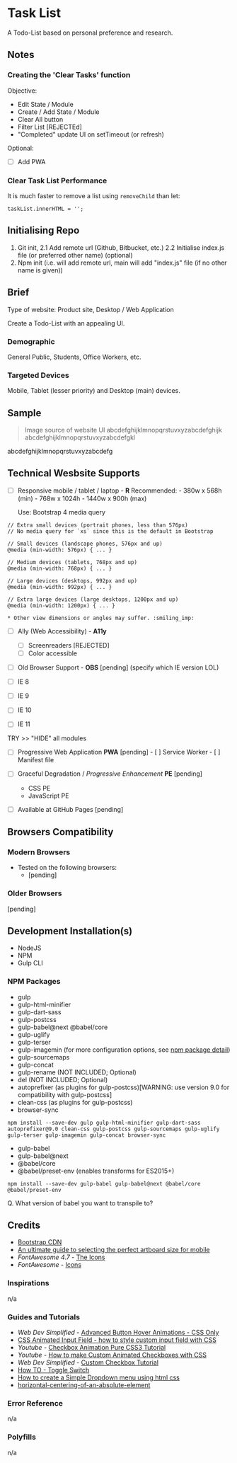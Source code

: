 # Task List

A Todo-List based on personal preference and research.

## Notes

### Creating the 'Clear Tasks' function

Objective:

* Edit State / Module
* Create / Add State / Module
* Clear All button
* Filter List [REJECTEd]
* "Completed" update UI on setTimeout (or refresh)

Optional:
- [ ] Add PWA

### Clear Task List Performance

It is much faster to remove a list using `removeChild` than let:
```
taskList.innerHTML = '';
```

## Initialising Repo

1. Git init,
2.1 Add remote url (Github, Bitbucket, etc.)
2.2 Initialise index.js file (or preferred other name) (optional)
3. Npm init (i.e. will add remote url, main will add "index.js" file (if no other name is given))


## Brief

Type of website: Product site, Desktop / Web Application

Create a Todo-List with an appealing UI.


### Demographic

General Public, Students, Office Workers, etc.

### Targeted Devices

Mobile, Tablet (lesser priority) and Desktop (main) devices.

## Sample

> Image source of website UI
abcdefghijklmnopqrstuvxyzabcdefghijk
abcdefghijklmnopqrstuvxyzabcdefgkl

abcdefghijklmnopqrstuvxyzabcdefg

## Technical Wesbsite Supports

- [ ] Responsive mobile / tablet / laptop - **R**
    Recommended:
        - 380w x 568h (min)
        - 768w x 1024h
        - 1440w x 900h (max)

    Use: Bootstrap 4 media query
```
// Extra small devices (portrait phones, less than 576px)
// No media query for `xs` since this is the default in Bootstrap

// Small devices (landscape phones, 576px and up)
@media (min-width: 576px) { ... }

// Medium devices (tablets, 768px and up)
@media (min-width: 768px) { ... }

// Large devices (desktops, 992px and up)
@media (min-width: 992px) { ... }

// Extra large devices (large desktops, 1200px and up)
@media (min-width: 1200px) { ... }
```
    * Other view dimensions or angles may suffer. :smiling_imp:

- [ ] Ally (Web Accessibility) - **A11y**
    - [ ] Screenreaders [REJECTED]
    - [ ] Color accessible

- [ ] Old Browser Support - **OBS** [pending]
(specify which IE version LOL)

- [ ] IE 8
- [ ] IE 9
- [ ] IE 10
- [ ] IE 11

TRY >> "HIDE" all modules

- [ ] Progressive Web Application **PWA** [pending]
      - [ ] Service Worker
      - [ ] Manifest file

- [ ] Graceful Degradation / *Progressive Enhancement* **PE** [pending]
    - CSS PE
    - JavaScript PE

- [ ] Available at GitHub Pages [pending]


## Browsers Compatibility

### Modern Browsers

* Tested on the following browsers:
    - [pending]

### Older Browsers

[pending]

## Development Installation(s)

* NodeJS
* NPM
* Gulp CLI

### NPM Packages

* gulp
* gulp-html-minifier
* gulp-dart-sass
* gulp-postcss
* gulp-babel@next @babel/core
* gulp-uglify
* gulp-terser
* gulp-imagemin (for more configuration options, see [npm package detail](https://www.npmjs.com/package/gulp-imagemin))
* gulp-sourcemaps
* gulp-concat
* gulp-rename (NOT INCLUDED; Optional)
* del (NOT INCLUDED; Optional)
* autoprefixer (as plugins for gulp-postcss)[WARNING: use version 9.0 for compatibility with gulp-postcss]
* clean-css (as plugins for gulp-postcss)
* browser-sync

```
npm install --save-dev gulp gulp-html-minifier gulp-dart-sass autoprefixer@9.0 clean-css gulp-postcss gulp-sourcemaps gulp-uglify gulp-terser gulp-imagemin gulp-concat browser-sync
```

* gulp-babel
* gulp-babel@next
* @babel/core
* @babel/preset-env (enables transforms for ES2015+)

```
npm install --save-dev gulp-babel gulp-babel@next @babel/core @babel/preset-env
```

Q. What version of babel you want to transpile to?


## Credits

- [Bootstrap CDN](https://www.bootstrapcdn.com/fontawesome/)
- [An ultimate guide to selecting the perfect artboard size for mobile](https://uxdesign.cc/perfect-artboard-size-c267939c5843)
- _FontAwesome 4.7_ - [The Icons](https://fontawesome.com/v4.7.0/icons/)
- _FontAwesome_ - [Icons](https://fontawesome.com/icons?d=gallery&q=calen&m=free)

### Inspirations

n/a

### Guides and Tutorials

- _Web Dev Simplified_ - [Advanced Button Hover Animations - CSS Only](https://youtu.be/cH0TC9gWiAg)
- [CSS Animated Input Field - how to style custom input field with CSS](https://youtu.be/3AK3vspZvvM)
- _Youtube_ - [Checkbox Animation Pure CSS3 Tutorial](https://youtu.be/OCOitlvl0DY)
- _Youtube_ - [How to make Custom Animated Checkboxes with CSS](https://youtu.be/ojWA8pdT-zY)
- _Web Dev Simplified_ - [Custom Checkbox Tutorial](https://youtu.be/YyLzwR-iXtI)
- [How TO - Toggle Switch](https://www.w3schools.com/howto/howto_css_switch.asp)
- [How to create a Simple Dropdown menu using html css](https://youtu.be/Kctqguvf2FM)
- [horizontal-centering-of-an-absolute-element](https://css-tricks.com/forums/topic/horizontal-centering-of-an-absolute-element/)

### Error Reference

n/a

### Polyfills

n/a